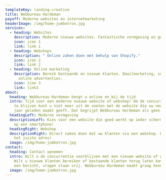 ```yaml
---
templateKey: landing-creative
title: Webbureau Hardeman
payoff: Moderne websites en internetmarketing
headerImage: /img/home-jumbotron.jpg
services:
  - heading: Websites
    description: Moderne nieuwe websites. Fantastische vormgeving en gemakkelijk onderhoud.
    icon: icon 1
    link: link 1
  - heading: Webshops
    description: " Online zaken doen met behulp van Shopify."
    icon: icon 2
    link: link 2
  - heading: Online marketing
    description: Bereik bestaande en nieuwe klanten. Emailmarketing, social media en
      online advertenties.
    icon: icon 3
    link: link3
about:
  heading: Webbureau Hardeman bengt u online en bij de tijd
  intro: Tijd voor een moderne nieuwe website of webshop! Om de concurrentie voor
    te blijven kunt u niet meer uit de voeten met de website die uw neefje tien
    jaar geleden maakt geeft. Dat begrijpt Webbureau Hardeman als geen ander.
  headingLeft: Moderne vormgeving
  descriptionLeft: Kies voor een website die goed werkt op ieder scherm, en zeker
    op een smartphone!
  headingRight: Webshop
  descriptionRight: Direct zaken doen met uw klanten via een webshop. U bent aan
    het juiste adres!
  image: /img/home-jumbotron.jpg
contact:
  heading: Contact opnemen
  intro: Wilt u de concurrentie voorblijven met een nieuwe website of webshop?
    Wilt u nieuwe klanten bereiken of bestaande klanten terug laten komen? Stuur
    een bericht, vragen staan vrij. Webbureau Hardeman maakt graag kennis!
  image: /img/home-jumbotron.jpg
---
```

